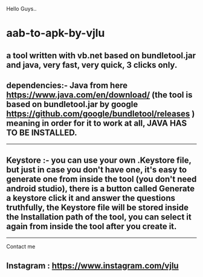 Hello Guys..


# aab-to-apk-by-vjlu
a tool written with vb.net based on bundletool.jar and java, very fast, very quick, 3 clicks only.
-----------------------------------------------
dependencies:-
Java from here https://www.java.com/en/download/
(the tool is based on bundletool.jar by google https://github.com/google/bundletool/releases )
meaning in order for it to work at all, JAVA HAS TO BE INSTALLED.
-----------------------------------------------




-----------------------------------------------
Keystore :-
you can use your own .Keystore file, but just in case you don't have one, it's easy to
generate one from inside the tool (you don't need android studio), there is a button called Generate a keystore click it
and answer the questions truthfully, the Keystore file will be stored inside the Installation path
of the tool, you can select it again from inside the tool after you create it.
-----------------------------------------------



-----------------------------------------------
Contact me

Instagram : https://www.instagram.com/vjlu
-----------------------------------------------
